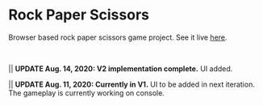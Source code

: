 <h1>Rock Paper Scissors</h1>
<p>Browser based rock paper scissors game project. See it live <a href="https://fusakoo.github.io/rock-paper-scissors/" target="_blank">here</a>.</p>
<br>
<p>|| <strong>UPDATE Aug. 14, 2020: V2 implementation complete.</strong> UI added.</p>
<p>|| <strong>UPDATE Aug. 11, 2020: Currently in V1.</strong> UI to be added in next iteration. The gameplay is currently working on console.</p>
